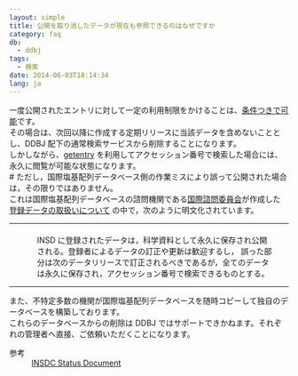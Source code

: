```yaml
---
layout: simple
title: 公開を取り消したデータが現在も参照できるのはなぜですか
category: faq
db:
  - ddbj
tags: 
  - 検索
date: 2014-06-03T18:14:34
lang: ja
---
```




<p>一度公開されたエントリに対して一定の利用制限をかけることは、<a href="/faq/ja/restore-released-data-private.html">条件つきで可能</a>です。<br>その場合は、次回以降に作成する定期リリースに当該データを含めないこととし、DDBJ 配下の通常検索サービスから削除することになります。<br>しかしながら、<a href="http://getentry.ddbj.nig.ac.jp/top-j.html">getentry</a> を利用してアクセッション番号で検索した場合には、永久に閲覧が可能な状態になります。 <br># ただし，国際塩基配列データベース側の作業ミスにより誤って公開された場合は，その限りではありません。<br>これは国際塩基配列データベースの諮問機関である<a href="/insdc.html#iac">国際諮問委員会</a>が作成した <a href="/insdc.html#policy">登録データの取扱いについて</a> の中で，次のように明文化されています。</p>
<hr>
<p style="margin :0px 20px 0 20px; padding : 5px 8px 0px 30px; ">INSD に登録されたデータは，科学資料として永久に保存され公開される。登録者によるデータの訂正や更新は歓迎するし， 誤った部分は次のデータリリースで訂正されるべきであるが，全てのデータは永久に保存され，アクセッション番号で検索できるものとする。</p>
<hr>
<p>また、不特定多数の機関が国際塩基配列データベースを随時コピーして独自のデータベースを構築しております。<br>これらのデータベースからの削除は DDBJ ではサポートできかねます。それぞれの管理者へ直接、ご依頼いただくことになります。</p>
<dl><dt>参考</dt>
  <dd><a href="/insdc-status-e">INSDC Status Document</a></dd>
</dl>
